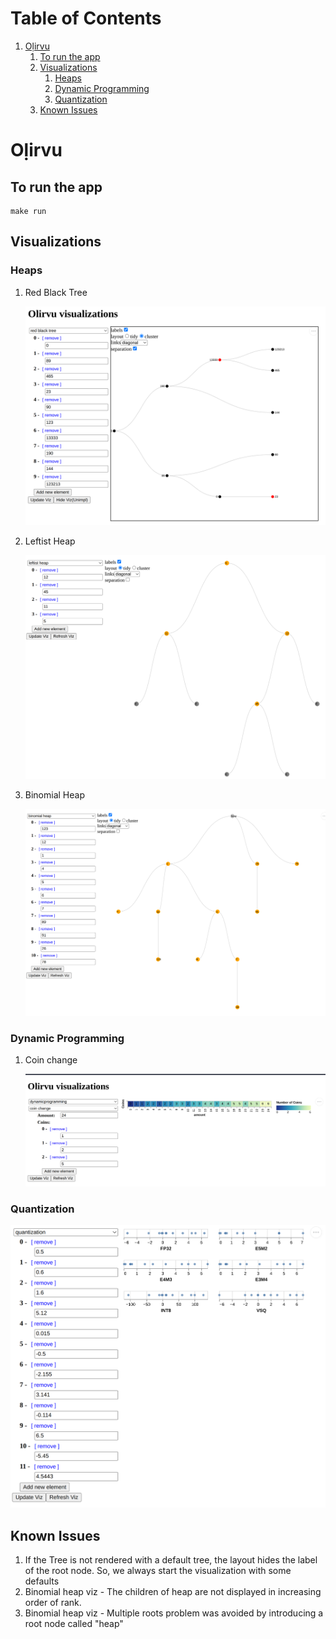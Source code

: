 
# Table of Contents

1.  [Oḷirvu](#org5e37f71)
    1.  [To run the app](#orgdc66ecc)
    2.  [Visualizations](#orgd14b49b)
        1.  [Heaps](#org8bdc296)
        2.  [Dynamic Programming](#org077cba5)
        3.  [Quantization](#org8fc4ddb)
    3.  [Known Issues](#org2873036)


<a id="org5e37f71"></a>

# Oḷirvu


<a id="orgdc66ecc"></a>

## To run the app

    make run


<a id="orgd14b49b"></a>

## Visualizations


<a id="org8bdc296"></a>

### Heaps

1.  Red Black Tree

    ![img](./images/rbt.png)

2.  Leftist Heap

    ![img](./images/leftist_heap.png)

3.  Binomial Heap

    ![img](./images/bin_heap.png)


<a id="org077cba5"></a>

### Dynamic Programming

1.  Coin change

    ![img](./images/coin_change.png)


<a id="org8fc4ddb"></a>

### Quantization

![img](./images/quant.png)


<a id="org2873036"></a>

## Known Issues

1.  If the Tree is not rendered with a default tree, the
    layout hides the label of the root node. So, we always start the
    visualization with some defaults
2.  Binomial heap viz - The children of heap are not displayed in
    increasing order of rank.
3.  Binomial heap viz - Multiple roots problem was avoided by
    introducing a root node called "heap"

